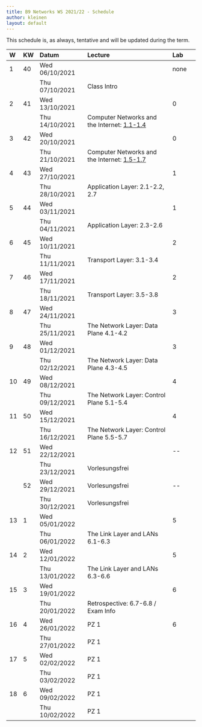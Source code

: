 ```yaml
---
title: B9 Networks WS 2021/22 - Schedule
author: kleinen
layout: default
---
```

This schedule is, as always, tentative and will be updated during the term.

| W  | KW | Datum          | Lecture                                                                                        | Lab  |  |
|:---|:---|:---------------|:-----------------------------------------------------------------------------------------------|:-----|:-|
| 1  | 40 | Wed 06/10/2021 |                                                                                                | none |  |
|    |    | Thu 07/10/2021 | Class Intro                                                                                    |      |  |
| 2  | 41 | Wed 13/10/2021 |                                                                                                | 0    |  |
|    |    | Thu 14/10/2021 | Computer Networks and the Internet: [1.1-1.4](https://gaia.cs.umass.edu/kurose_ross/videos/1/) |      |  |
| 3  | 42 | Wed 20/10/2021 |                                                                                                | 0    |  |
|    |    | Thu 21/10/2021 | Computer Networks and the Internet: [1.5-1.7](https://gaia.cs.umass.edu/kurose_ross/videos/1/) |      |  |
| 4  | 43 | Wed 27/10/2021 |                                                                                                | 1    |  |
|    |    | Thu 28/10/2021 | Application Layer: 2.1-2.2, 2.7                                                                |      |  |
| 5  | 44 | Wed 03/11/2021 |                                                                                                | 1    |  |
|    |    | Thu 04/11/2021 | Application Layer: 2.3-2.6                                                                     |      |  |
| 6  | 45 | Wed 10/11/2021 |                                                                                                | 2    |  |
|    |    | Thu 11/11/2021 | Transport Layer: 3.1-3.4                                                                       |      |  |
| 7  | 46 | Wed 17/11/2021 |                                                                                                | 2    |  |
|    |    | Thu 18/11/2021 | Transport Layer: 3.5-3.8                                                                       |      |  |
| 8  | 47 | Wed 24/11/2021 |                                                                                                | 3    |  |
|    |    | Thu 25/11/2021 | The Network Layer: Data Plane 4.1-4.2                                                          |      |  |
| 9  | 48 | Wed 01/12/2021 |                                                                                                | 3    |  |
|    |    | Thu 02/12/2021 | The Network Layer: Data Plane 4.3-4.5                                                          |      |  |
| 10 | 49 | Wed 08/12/2021 |                                                                                                | 4    |  |
|    |    | Thu 09/12/2021 | The Network Layer: Control Plane 5.1-5.4                                                       |      |  |
| 11 | 50 | Wed 15/12/2021 |                                                                                                | 4    |  |
|    |    | Thu 16/12/2021 | The Network Layer: Control Plane 5.5-5.7                                                       |      |  |
| 12 | 51 | Wed 22/12/2021 |                                                                                                | --   |  |
|    |    | Thu 23/12/2021 | Vorlesungsfrei                                                                                 |      |  |
|    | 52 | Wed 29/12/2021 | Vorlesungsfrei                                                                                 | --   |  |
|    |    | Thu 30/12/2021 | Vorlesungsfrei                                                                                 |      |  |
| 13 | 1  | Wed 05/01/2022 |                                                                                                | 5    |  |
|    |    | Thu 06/01/2022 | The Link Layer and LANs 6.1-6.3                                                                |      |  |
| 14 | 2  | Wed 12/01/2022 |                                                                                                | 5    |  |
|    |    | Thu 13/01/2022 | The Link Layer and LANs 6.3-6.6                                                                |      |  |
| 15 | 3  | Wed 19/01/2022 |                                                                                                | 6    |  |
|    |    | Thu 20/01/2022 | Retrospective: 6.7-6.8 / Exam Info                                                             |      |  |
| 16 | 4  | Wed 26/01/2022 | PZ 1                                                                                           | 6    |  |
|    |    | Thu 27/01/2022 | PZ 1                                                                                           |      |  |
| 17 | 5  | Wed 02/02/2022 | PZ 1                                                                                           |      |  |
|    |    | Thu 03/02/2022 | PZ 1                                                                                           |      |  |
| 18 | 6  | Wed 09/02/2022 | PZ 1                                                                                           |      |  |
|    |    | Thu 10/02/2022 | PZ 1                                                                                           |      |  |
